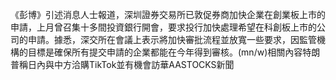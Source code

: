 《彭博》引述消息人士報道，深圳證券交易所已敦促券商加快企業在創業板上市的申請，上月曾召集十多間投資銀行開會，要求投行加快處理希望在科創板上市的公司的申請。據悉，深交所在會議上表示將加快審批流程並放寬一些要求，因監管機構的目標是確保所有提交申請的企業都能在今年得到審核。(mn/w)相關內容特朗普稱日內與中方洽購TikTok並有機會訪華AASTOCKS新聞